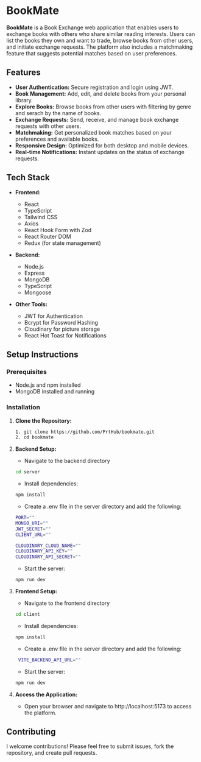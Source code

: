 # BookMate

**BookMate** is a Book Exchange web application that enables users to exchange books with others who share similar reading interests. Users can list the books they own and want to trade, browse books from other users, and initiate exchange requests. The platform also includes a matchmaking feature that suggests potential matches based on user preferences.

## Features

- **User Authentication:** Secure registration and login using JWT.
- **Book Management:** Add, edit, and delete books from your personal library.
- **Explore Books:** Browse books from other users with filtering by genre and serach by the name of books.
- **Exchange Requests:** Send, receive, and manage book exchange requests with other users.
- **Matchmaking:** Get personalized book matches based on your preferences and available books.
- **Responsive Design:** Optimized for both desktop and mobile devices.
- **Real-time Notifications:** Instant updates on the status of exchange requests.

## Tech Stack

- **Frontend:**
  - React
  - TypeScript
  - Tailwind CSS
  - Axios
  - React Hook Form with Zod
  - React Router DOM
  - Redux (for state management)

- **Backend:**
  - Node.js
  - Express
  - MongoDB
  - TypeScript
  - Mongoose

- **Other Tools:**
  - JWT for Authentication
  - Bcrypt for Password Hashing
  - Cloudinary for picture storage
  - React Hot Toast for Notifications

## Setup Instructions

### Prerequisites

- Node.js and npm installed
- MongoDB installed and running

### Installation

1. **Clone the Repository:**
   ```bash
   1. git clone https://github.com/PrtHub/bookmate.git
   2. cd bookmate 
   ```
2. **Backend Setup:**
   - Navigate to the backend directory
   ```bash
   cd server
    ```
   - Install dependencies:   
   ```bash
   npm install
    ``` 
   - Create a .env file in the server directory and add the following:
   ```bash
   PORT=""
   MONGO_URI=""
   JWT_SECRET=""
   CLIENT_URL=""

   CLOUDINARY_CLOUD_NAME=""
   CLOUDINARY_API_KEY=""
   CLOUDINARY_API_SECRET=""
   ```
   - Start the server:
    ```bash
    npm run dev
    ```
    
3. **Frontend Setup:**
   - Navigate to the frontend directory
   ```bash
   cd client
    ```
   - Install dependencies:   
   ```bash
   npm install
    ``` 
   - Create a .env file in the server directory and add the following:
   ```bash
    VITE_BACKEND_API_URL=""
   ```
   - Start the server:
    ```bash
    npm run dev
    ```

4. **Access the Application:**

   - Open your browser and navigate to http://localhost:5173 to access the platform.   


## Contributing

I welcome contributions! Please feel free to submit issues, fork the repository, and create pull requests.

